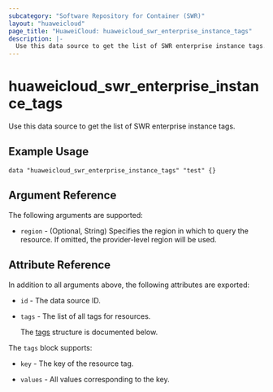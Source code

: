 ```yaml
---
subcategory: "Software Repository for Container (SWR)"
layout: "huaweicloud"
page_title: "HuaweiCloud: huaweicloud_swr_enterprise_instance_tags"
description: |-
  Use this data source to get the list of SWR enterprise instance tags.
---
```


# huaweicloud_swr_enterprise_instance_tags

Use this data source to get the list of SWR enterprise instance tags.

## Example Usage

```hcl
data "huaweicloud_swr_enterprise_instance_tags" "test" {}
```

## Argument Reference

The following arguments are supported:

* `region` - (Optional, String) Specifies the region in which to query the resource.
  If omitted, the provider-level region will be used.

## Attribute Reference

In addition to all arguments above, the following attributes are exported:

* `id` - The data source ID.

* `tags` - The list of all tags for resources.

  The [tags](#tags_struct) structure is documented below.

<a name="tags_struct"></a>
The `tags` block supports:

* `key` - The key of the resource tag.

* `values` - All values corresponding to the key.
